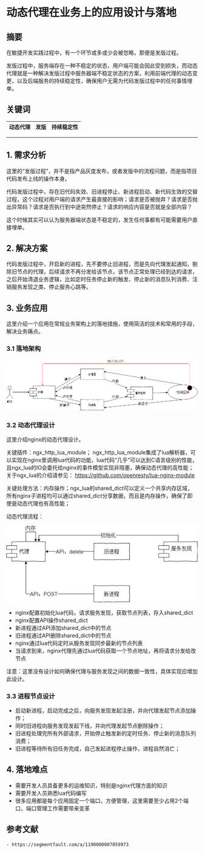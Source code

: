 # 动态代理在业务上的应用设计与落地

## 摘要
在敏捷开发实践过程中，有一个环节或多或少会被忽略，那便是发版过程。

发版过程中，服务端存在一种不稳定的状态，用户端可能会因此受到损失，而动态代理就是一种解决发版过程中服务器端不稳定状态的方案，利用前端代理的动态变更，以及后端服务的持续稳定性，确保用户无需为代码发版过程中的任何事情埋单。

## 关键词
| 动态代理 | 发版 | 持续稳定性 |
| ------- | ---- | --------- |

***

## 1. 需求分析
这里的“发版过程”，并不是指产品灰度发布，或者发版中的流程问题，而是指项目代码发布上线的操作本身。

代码发版过程中，存在旧代码失效、旧进程停止、新进程启动、新代码生效的交替过程，这个过程对用户端的请求产生最直接的影响；请求是否被抛弃？请求是否抛出异常码？请求是否执行到中途突然停止？请求的响应内容是否就是全部内容？


这个时候其实可以认为服务器端状态是不稳定的，发生任何事都有可能需要用户直接埋单。

## 2. 解决方案
代码发版过程中，开启新的进程，先不要停止旧进程，而是先向代理发起通知，剔除旧节点的代理，后续请求不再分发给该节点，该节点正常处理已经到达的请求，之后开始清退业务逻辑，比如定时任务停止新的触发、停止新的消息队列消费、注销服务发现之类、停止服务心跳等。

## 3. 业务应用
这里介绍一个应用在常规业务架构上的落地措施，使用简洁的技术和常用的手段，解决业务痛点。

### 3.1 落地架构
![落地架构](dynamic-proxy/s1.png)

### 3.2 动态代理设计
这里介绍nginx的动态代理设计。

关键插件：ngx_http_lua_module； ngx_http_lua_module集成了lua解析器，可以实现在nginx里调用lua代码的功能，lua代码“几乎”可以达到C语言级别的性能，且ngx_lua的IO会委托给nginx的事件模型实现非阻塞，确保动态代理的高性能；关于ngx_lua的介绍请参见： https://github.com/openresty/lua-nginx-module

关键处理方法：内存操作；ngx_lua的shared_dict可以定义一个共享内存区域，所有nginx子进程均可以通过shared_dict分享数据，而且是内存操作，确保了即使是动态代理也有高性能；

动态代理流程：

![动态代理流程](dynamic-proxy/s2.png)

- nginx配置初始化lua代码，请求服务发现，获取节点列表，存入shared_dict
- nginx配置API操作shared_dict
- 新进程通过API添加shared_dict中的节点
- 旧进程通过API删除shared_dict中的节点
- nginx通过lua代码定时从服务发现同步最新的节点列表
- 当请求到来，nginx代理先通过lua代码获取一个节点地址，再将请求分发给改节点

注意：这里没有设计如何确保代理与服务发现之间的数据一致性，具体实现应增加此设计。

### 3.3 进程节点设计
- 启动新进程，启动完成之后，向服务发现发起注册，并向代理发起节点添加操作；
- 同时旧进程向服务发现发起下线，并向代理发起节点删除操作；
- 旧进程处理完所有外部请求，开始停止触发新的定时任务、停止新的消息队列消费；
- 旧进程等待所有旧任务完成，自己发起进程停止操作，进程自然消亡；

## 4. 落地难点
- 需要开发人员具备更多的运维知识，特别是nginx代理方面的知识
- 需要开发人员熟悉lua代码编写
- 很多应用都是每个应用固定一个端口，方便管理，这里需要至少占用2个端口，端口管理工作需要带来变革

## 参考文献
	- https://segmentfault.com/a/1190000007059973
